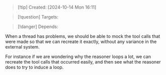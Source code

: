 
>[!tip] Created: [2024-10-14 Mon 16:11]

>[!question] Targets: 

>[!danger] Depends: 

When a thread has problems, we should be able to mock the tool calls that were made so that we can recreate it exactly, without any variance in the external system.

For instance if we are wondering why the reasoner loops a lot, we can recreate the tool calls that occurred easily, and then see what the reasoner does to try to induce a loop.